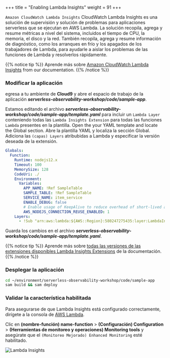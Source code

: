 +++
title = "Enabling Lambda Insights"
weight = 91
+++

`Amazon CloudWatch Lambda Insights` CloudWatch Lambda Insights es una solución de supervisión y solución de problemas para aplicaciones serverless que se ejecutan en AWS Lambda. La solución recopila, agrega y resume métricas a nivel del sistema, incluidos el tiempo de CPU, la memoria, el disco y la red. También recopila, agrega y resume información de diagnóstico, como los arranques en frío y los apagados de los trabajadores de Lambda, para ayudarle a aislar los problemas de las funciones de Lambda y resolverlos rápidamente.

{{% notice tip %}}
Aprende más sobre [Amazon CloudWatch Lambda Insights](https://docs.aws.amazon.com/lambda/latest/dg/monitoring-insights.html) from our documentation.
{{% /notice %}}


### Modificar la aplicación

egresa a tu ambiente de **Cloud9** y abre el espacio de trabajo de la aplicación ***serverless-observability-workshop/code/sample-app***.

Estamos editando el archivo ***serverless-observability-workshop/code/sample-app/template.yaml*** para incluir un `Lambda Layer` conteniendo todas las `Lambda Insights Extension` para todas las funciones  `Lambda` presentes en la plantilla. Open the your YAML template and locate the Global section. Abre la plantilla YAML y localiza la sección Global. Adiciona las `(capas) Layers` atribubidas a Lambda y especificar la versión deseada de la extensión.

```yaml
Globals:
  Function:
    Runtime: nodejs12.x
    Timeout: 100
    MemorySize: 128
    CodeUri: ./
    Environment:
      Variables:
        APP_NAME: !Ref SampleTable
        SAMPLE_TABLE: !Ref SampleTable
        SERVICE_NAME: item_service
        ENABLE_DEBUG: false
        # Enable usage of KeepAlive to reduce overhead of short-lived actions, like DynamoDB queries
        AWS_NODEJS_CONNECTION_REUSE_ENABLED: 1
    Layers:                                                                                 # <----- ADD FOR LAMBDA INSIGHTS
      - !Sub "arn:aws:lambda:${AWS::Region}:580247275435:layer:LambdaInsightsExtension:14"  # <----- ADD FOR LAMBDA INSIGHTS
```

Guarda los cambios en el archivo ***serverless-observability-workshop/code/sample-app/template.yaml***.

{{% notice tip %}}
Aprende más sobre [todas las versiones de las extensiones disponibles Lambda Insights Extensions](https://docs.aws.amazon.com/AmazonCloudWatch/latest/monitoring/Lambda-Insights-extension-versions.html) de la documentación.
{{% /notice %}}

### Desplegar la aplicación

```sh
cd ~/environment/serverless-observability-workshop/code/sample-app
sam build && sam deploy
```

### Validar la característica habilitada

Para asegurarse de que Lambda Insights está configurado correctamente, dirígete a la consola de [AWS Lambda](https://console.aws.amazon.com/lambda/home?#functions?f0=true&n0=false&op=and&v0=monitoring). 

Clic en **(nombre-función) name-function** > **(Configuración) Configuration** > **(Herramientas de monitoreo y operaciones) Monitoring tools** y asegúrate que el `(Monitoreo Mejorado) Enhanced Monitoring` esté habilitado.

![Lambda Insights](/images/li_1.png)

